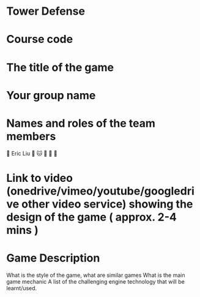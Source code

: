 # Tower Defense


# Course code


# The title of the game


# Your group name


# Names and roles of the team members
🐻 Eric Liu
🐺 
🐱 
🐶 
🐰 
🦉


# Link to video (onedrive/vimeo/youtube/googledrive other video service) showing the design of the game ( approx. 2-4 mins )


# Game Description
What is the style of the game, what are similar games
What is the main game mechanic
A list of the challenging engine technology that will be learnt/used.
